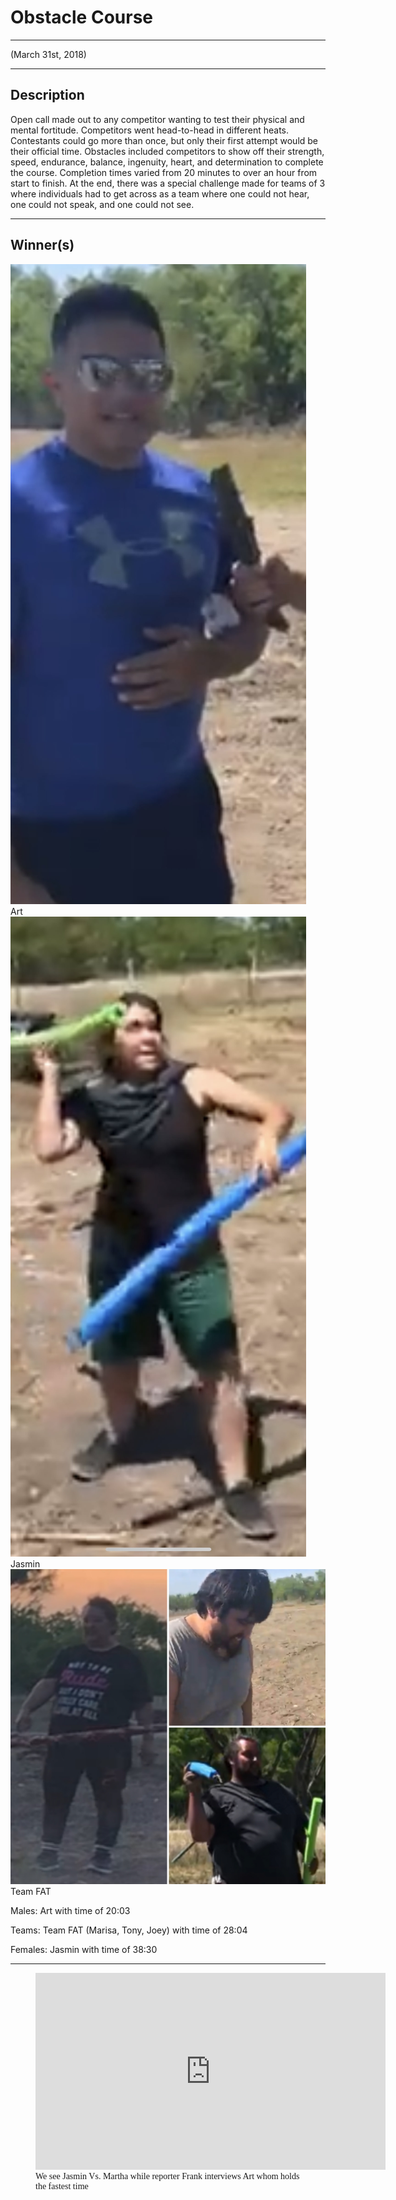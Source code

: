 # Obstacle Course

---

<p class="centertext">(March 31st, 2018)</p>

---

## Description

Open call made out to any competitor wanting to test their physical and mental fortitude. Competitors went head-to-head in different heats. Contestants could go more than once, but only their first attempt would be their official time. Obstacles included competitors to show off their strength, speed, endurance, balance, ingenuity, heart, and determination to complete the course. Completion times varied from 20 minutes to over an hour from start to finish. At the end, there was a special challenge made for teams of 3 where individuals had to get across as a team where one could not hear, one could not speak, and one could not see.

---

## Winner(s)

<div class="cards">
  <div class="card">
    <img class="card-image" src="../../images/art_obs_pic.jpg" alt="">
    <div class="card-info">
        Art
    </div>
  </div>
    <div class="card">
    <img class="card-image" src="../../images/jasmin_obs_pic.jpg" alt="">
    <div class="card-info">
      Jasmin
    </div>
  </div>
    <div id="teamfat" class="card">
    <img class="card-image" src="../../images/team_fat_obs_pic.JPG" alt="">
    <div class="card-info">
      Team FAT
    </div>
  </div>
  <!-- <div class="card">
    <img class="card-image" src="https://images.unsplash.com/photo-1492831379069-0fe9d118b7c5?ixid=MnwxMjA3fDB8MHxwaG90by1wYWdlfHx8fGVufDB8fHx8&ixlib=rb-1.2.1&auto=format&fit=crop&w=334&q=80" alt="">
    <div class="card-info">
      <p>Fourth Card</p>
    </div>
  </div>
  <div class="card">
    <img class="card-image" src="https://images.unsplash.com/photo-1589771379916-f73fe9de849a?ixid=MnwxMjA3fDB8MHxwaG90by1wYWdlfHx8fGVufDB8fHx8&ixlib=rb-1.2.1&auto=format&fit=crop&w=1050&q=80" alt="">
    <div class="card-info">
      <p>Card Five</p>
    </div>
  </div> -->
</div>

Males: Art with time of 20:03

Teams: Team FAT (Marisa, Tony, Joey) with time of 28:04

Females: Jasmin with time of 38:30

---

<figure>
<div class="iframe-container">
<iframe width="560" height="315" src="https://www.youtube.com/embed/L9Ejafc20YI" title="YouTube video player" frameborder="0" allow="accelerometer; autoplay; clipboard-write; encrypted-media; gyroscope; picture-in-picture" allowfullscreen></iframe>
</div>
  <figcaption style="font-family: 'Papyrus'; margin-bottom: 0em; font-size: 1em">We see Jasmin Vs. Martha while reporter Frank interviews Art whom holds the fastest time</figcaption>
</figure>
